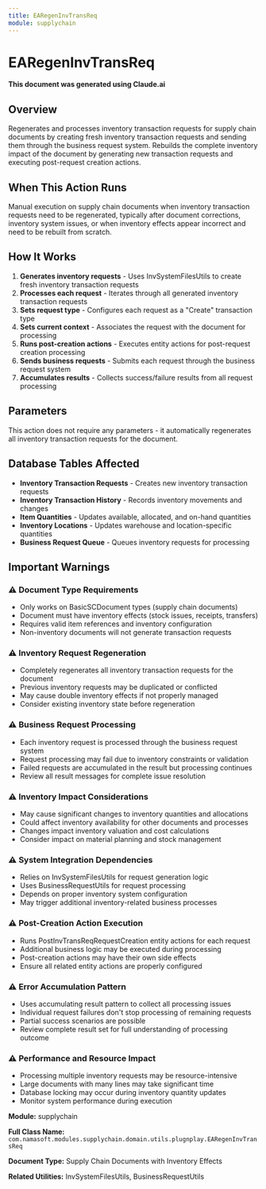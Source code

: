 ```yaml
---
title: EARegenInvTransReq
module: supplychain
---
```



<div class='entity-flows'>

# EARegenInvTransReq

**This document was generated using Claude.ai**

## Overview

Regenerates and processes inventory transaction requests for supply chain documents by creating fresh inventory transaction requests and sending them through the business request system. Rebuilds the complete inventory impact of the document by generating new transaction requests and executing post-request creation actions.

## When This Action Runs

Manual execution on supply chain documents when inventory transaction requests need to be regenerated, typically after document corrections, inventory system issues, or when inventory effects appear incorrect and need to be rebuilt from scratch.

## How It Works

1. **Generates inventory requests** - Uses InvSystemFilesUtils to create fresh inventory transaction requests
2. **Processes each request** - Iterates through all generated inventory transaction requests
3. **Sets request type** - Configures each request as a "Create" transaction type
4. **Sets current context** - Associates the request with the document for processing
5. **Runs post-creation actions** - Executes entity actions for post-request creation processing
6. **Sends business requests** - Submits each request through the business request system
7. **Accumulates results** - Collects success/failure results from all request processing

## Parameters

This action does not require any parameters - it automatically regenerates all inventory transaction requests for the document.

## Database Tables Affected

- **Inventory Transaction Requests** - Creates new inventory transaction requests
- **Inventory Transaction History** - Records inventory movements and changes
- **Item Quantities** - Updates available, allocated, and on-hand quantities
- **Inventory Locations** - Updates warehouse and location-specific quantities
- **Business Request Queue** - Queues inventory requests for processing

## Important Warnings

### ⚠️ Document Type Requirements
- Only works on BasicSCDocument types (supply chain documents)
- Document must have inventory effects (stock issues, receipts, transfers)
- Requires valid item references and inventory configuration
- Non-inventory documents will not generate transaction requests

### ⚠️ Inventory Request Regeneration
- Completely regenerates all inventory transaction requests for the document
- Previous inventory requests may be duplicated or conflicted
- May cause double inventory effects if not properly managed
- Consider existing inventory state before regeneration

### ⚠️ Business Request Processing
- Each inventory request is processed through the business request system
- Request processing may fail due to inventory constraints or validation
- Failed requests are accumulated in the result but processing continues
- Review all result messages for complete issue resolution

### ⚠️ Inventory Impact Considerations
- May cause significant changes to inventory quantities and allocations
- Could affect inventory availability for other documents and processes
- Changes impact inventory valuation and cost calculations
- Consider impact on material planning and stock management

### ⚠️ System Integration Dependencies
- Relies on InvSystemFilesUtils for request generation logic
- Uses BusinessRequestUtils for request processing
- Depends on proper inventory system configuration
- May trigger additional inventory-related business processes

### ⚠️ Post-Creation Action Execution
- Runs PostInvTransReqRequestCreation entity actions for each request
- Additional business logic may be executed during processing
- Post-creation actions may have their own side effects
- Ensure all related entity actions are properly configured

### ⚠️ Error Accumulation Pattern
- Uses accumulating result pattern to collect all processing issues
- Individual request failures don't stop processing of remaining requests
- Partial success scenarios are possible
- Review complete result set for full understanding of processing outcome

### ⚠️ Performance and Resource Impact
- Processing multiple inventory requests may be resource-intensive
- Large documents with many lines may take significant time
- Database locking may occur during inventory quantity updates
- Monitor system performance during execution

**Module:** supplychain

**Full Class Name:** `com.namasoft.modules.supplychain.domain.utils.plugnplay.EARegenInvTransReq`

**Document Type:** Supply Chain Documents with Inventory Effects

**Related Utilities:** InvSystemFilesUtils, BusinessRequestUtils


</div>

